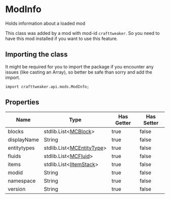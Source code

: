 # ModInfo

Holds information about a loaded mod

This class was added by a mod with mod-id `crafttweaker`. So you need to have this mod installed if you want to use this feature.

## Importing the class

It might be required for you to import the package if you encounter any issues (like casting an Array), so better be safe than sorry and add the import.
```zenscript
import crafttweaker.api.mods.ModInfo;
```


## Properties

| Name | Type | Has Getter | Has Setter |
|------|------|------------|------------|
| blocks | stdlib.List&lt;[MCBlock](/vanilla/api/blocks/MCBlock)&gt; | true | false |
| displayName | String | true | false |
| entitytypes | stdlib.List&lt;[MCEntityType](/vanilla/api/entities/MCEntityType)&gt; | true | false |
| fluids | stdlib.List&lt;[MCFluid](/vanilla/api/fluid/MCFluid)&gt; | true | false |
| items | stdlib.List&lt;[IItemStack](/vanilla/api/items/IItemStack)&gt; | true | false |
| modid | String | true | false |
| namespace | String | true | false |
| version | String | true | false |

